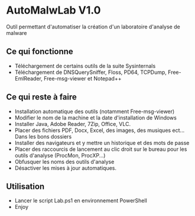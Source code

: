 # AutoMalwLab V1.0
Outil permettant d'automatiser la création d'un laboratoire d'analyse de malware 

## Ce qui fonctionne

- Téléchargement de certains outils de la suite Sysinternals
- Téléchargement de DNSQuerySniffer, Floss, PD64, TCPDump, Free-EmlReader, Free-msg-viewer et Notepad++

## Ce qui reste à faire

- Installation automatique des outils (notamment Free-msg-viewer)
- Modifier le nom de la machine et la date d'installation de Windows
- Installer Java, Adobe Reader, 7Zip, Office, VLC.
- Placer des fichiers PDF, Docx, Excel, des images, des musiques ect... Dans les bons dossiers
- Installer des navigateurs et y mettre un historique et des mots de passe
- Placer des raccourcis de lancement au clic droit sur le bureau pour les outils d'analyse (ProcMon, ProcXP...)
- Obfusquer les noms des outils d'analyse
- Désactiver les mises à jour automatiques.

## Utilisation

- Lancer le script Lab.ps1 en environnement PowerShell
- Enjoy

